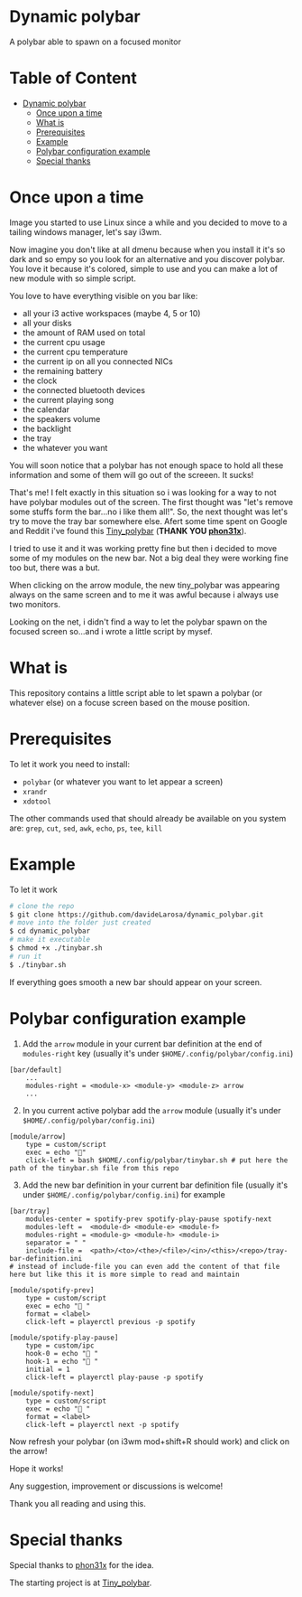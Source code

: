# Dynamic polybar
A polybar able to spawn on a focused monitor

# Table of Content

- [Dynamic polybar](#dynamic-polybar)
  - [Once upon a time](#once-upon-a-time)
  - [What is](#what-is)
  - [Prerequisites](#prerequisites)
  - [Example](#example)
  - [Polybar configuration example](#polybar-configuration-example)
  - [Special thanks](#special-thanks)


# Once upon a time
Image you started to use Linux since a while and you decided to move to a tailing windows manager, let's say i3wm.

Now imagine you don't like at all dmenu because when you install it it's so dark and so empy so you look for an alternative and you discover polybar. You love it because it's colored, simple to use and you can make a lot of new module with so simple script.

You love to have everything visible on you bar like:
- all your i3 active workspaces (maybe 4, 5 or 10)
- all your disks
- the amount of RAM used on total
- the current cpu usage
- the current cpu temperature
- the current ip on all you connected NICs
- the remaining battery
- the clock
- the connected bluetooth devices
- the current playing song
- the calendar
- the speakers volume
- the backlight
- the tray
- the whatever you want

You will soon notice that a polybar has not enough space to hold all these information and some of them will go out of the screeen. It sucks!

That's me! I felt exactly in this situation so i was looking for a way to not have polybar modules out of the screen. The first thought was "let's remove some stuffs form the bar...no i like them all!".
So, the next thought was let's try to move the tray bar somewhere else. Afert some time spent on Google and Reddit i've found this [Tiny_polybar](https://github.com/phon31x/Tiny_polybar.git) (**THANK YOU [phon31x](https://github.com/phon31x)**).

I tried to use it and it was working pretty fine but then i decided to move some of my modules on the new bar. Not a big deal they were working fine too but, there was a but.

When clicking on the arrow module, the new tiny_polybar was appearing always on the same screen and to me it was awful because i always use two monitors.

Looking on the net, i didn't find a way to let the polybar spawn on the focused screen so...and i wrote a little script by mysef.

# What is

This repository contains a little script able to let spawn a polybar (or whatever else) on a focuse screen based on the mouse position.

# Prerequisites

To let it work you need to install:

- `polybar` (or whatever you want to let appear a screen)
- `xrandr`
- `xdotool`

The other commands used that should already be available on you system are: `grep`, `cut`, `sed`, `awk`, `echo`, `ps`, `tee`, `kill`


# Example

To let it work

```bash
# clone the repo
$ git clone https://github.com/davideLarosa/dynamic_polybar.git
# move into the folder just created
$ cd dynamic_polybar
# make it executable
$ chmod +x ./tinybar.sh
# run it
$ ./tinybar.sh
```

If everything goes smooth a new bar should appear on your screen.

# Polybar configuration example

1) Add the `arrow` module in your current bar definition at the end of `modules-right` key (usually it's under `$HOME/.config/polybar/config.ini`)
```
[bar/default]
    ...
    modules-right = <module-x> <module-y> <module-z> arrow
    ...
```

2) In you current active polybar add the `arrow` module (usually it's under `$HOME/.config/polybar/config.ini`)
```
[module/arrow]
    type = custom/script
    exec = echo ""
    click-left = bash $HOME/.config/polybar/tinybar.sh # put here the path of the tinybar.sh file from this repo
```
3) Add the new bar definition in your current bar definition file (usually it's under `$HOME/.config/polybar/config.ini`) for example
```
[bar/tray]
    modules-center = spotify-prev spotify-play-pause spotify-next
    modules-left =  <module-d> <module-e> <module-f>
    modules-right = <module-g> <module-h> <module-i>
    separator = " "
    include-file =  <path>/<to>/<the>/<file>/<in>/<this>/<repo>/tray-bar-definition.ini
# instead of include-file you can even add the content of that file here but like this it is more simple to read and maintain

[module/spotify-prev]
    type = custom/script
    exec = echo " "
    format = <label>
    click-left = playerctl previous -p spotify

[module/spotify-play-pause]
    type = custom/ipc
    hook-0 = echo " "
    hook-1 = echo " "
    initial = 1
    click-left = playerctl play-pause -p spotify

[module/spotify-next]
    type = custom/script
    exec = echo " "
    format = <label>
    click-left = playerctl next -p spotify
```

Now refresh your polybar (on i3wm mod+shift+R should work) and click on the arrow!

Hope it works!

Any suggestion, improvement or discussions is welcome!

Thank you all reading and using this.

# Special thanks

Special thanks to [phon31x](https://github.com/phon31x) for the idea.

The starting project is at [Tiny_polybar](https://github.com/phon31x/Tiny_polybar.git).

